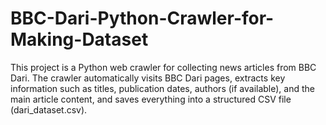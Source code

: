 # BBC-Dari-Python-Crawler-for-Making-Dataset
This project is a Python web crawler for collecting news articles from BBC Dari. The crawler automatically visits BBC Dari pages, extracts key information such as titles, publication dates, authors (if available), and the main article content, and saves everything into a structured CSV file (dari_dataset.csv).
